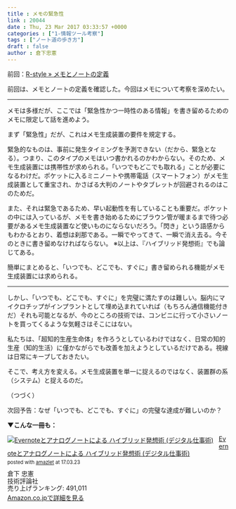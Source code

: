 ```yaml
---
title : メモの緊急性
link : 20044
date : Thu, 23 Mar 2017 03:33:57 +0000
categories : ["1-情報ツール考察"]
tags : ["ノート道の歩き方"]
draft : false
author : 倉下忠憲
---
```


前回：<a href="https://rashita.net/blog/?p=20038">R-style » メモとノートの定義</a>

前回は、メモとノートの定義を確認した。今回はメモについて考察を深めたい。

<hr />

メモは多様だが、ここでは「緊急性かつ一時性のある情報」を書き留めるためのメモに限定して話を進めよう。

まず「緊急性」だが、これはメモ生成装置の要件を規定する。

緊急的なものは、事前に発生タイミングを予測できない（だから、緊急となる）。つまり、このタイプのメモはいつ書かれるのかわからない。そのため、メモ生成装置には携帯性が求められる。「いつでもどこでも取れる」ことが必要になるわけだ。ポケットに入るミニノートや携帯電話（スマートフォン）がメモ生成装置として重宝され、かさばる大判のノートやタブレットが回避されるのはこのためだ。

また、それは緊急であるため、早い起動性を有していることも重要だ。ポケットの中には入っているが、メモを書き始めるためにブラウン管が暖まるまで待つ必要があるメモ生成装置など使いものにならないだろう。「閃き」という語感からもわかるとおり、着想は刹那である。一瞬でやってきて、一瞬で消え去る。今そのときに書き留めなければならない。
※以上は、『ハイブリッド発想術』でも論じてある。

簡単にまとめると、「いつでも、どこでも、すぐに」書き留められる機能がメモ生成装置には求められる。

<hr />

しかし、「いつでも、どこでも、すぐに」を完璧に満たすのは難しい。脳内にマイクロチップがインプラントとして埋め込まれていれば（もちろん通信機能付きだ）それも可能となるが、今のところの技術では、コンビニに行って小さいノートを買ってくるような気軽さはそこにはない。

私たちは、「超知的生産生命体」を作ろうとしているわけではなく、日常の知的生産（知的生活）に僅かながらでも改善を加えようとしているだけである。視線は日常にキープしておきたい。

そこで、考え方を変える。メモ生成装置を単一に捉えるのではなく、装置群の系（システム）と捉えるのだ。

（つづく）

次回予告：なぜ「いつでも、どこでも、すぐに」の完璧な達成が難しいのか？

<strong>▼こんな一冊も：</strong>

<div class="amazlet-box" style="margin-bottom:0px;"><div class="amazlet-image" style="float:left;margin:0px 12px 1px 0px;"><a href="http://www.amazon.co.jp/exec/obidos/ASIN/4774151505/rashita1000-22/ref=nosim/" name="amazletlink" target="_blank"><img src="https://images-fe.ssl-images-amazon.com/images/I/41kEDq5iQ6L._SL160_.jpg" alt="Evernoteとアナログノートによる ハイブリッド発想術 (デジタル仕事術)" style="border: none;" /></a></div><div class="amazlet-info" style="line-height:120%; margin-bottom: 10px"><div class="amazlet-name" style="margin-bottom:10px;line-height:120%"><a href="http://www.amazon.co.jp/exec/obidos/ASIN/4774151505/rashita1000-22/ref=nosim/" name="amazletlink" target="_blank">Evernoteとアナログノートによる ハイブリッド発想術 (デジタル仕事術)</a><div class="amazlet-powered-date" style="font-size:80%;margin-top:5px;line-height:120%">posted with <a href="http://www.amazlet.com/" title="amazlet" target="_blank">amazlet</a> at 17.03.23</div></div><div class="amazlet-detail">倉下 忠憲 <br />技術評論社 <br />売り上げランキング: 491,011<br /></div><div class="amazlet-sub-info" style="float: left;"><div class="amazlet-link" style="margin-top: 5px"><a href="http://www.amazon.co.jp/exec/obidos/ASIN/4774151505/rashita1000-22/ref=nosim/" name="amazletlink" target="_blank">Amazon.co.jpで詳細を見る</a></div></div></div><div class="amazlet-footer" style="clear: left"></div></div>
